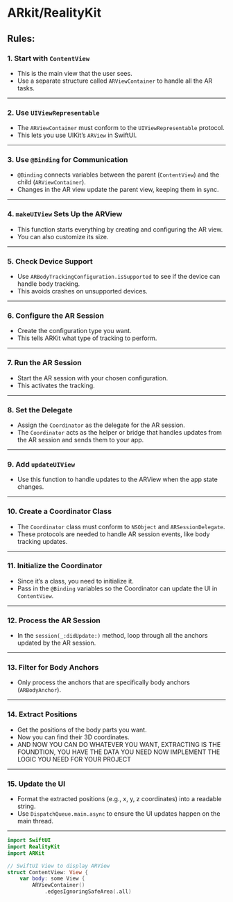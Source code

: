# ARkit/RealityKit


## Rules:

### **1. Start with `ContentView`**
- This is the main view that the user sees.
- Use a separate structure called `ARViewContainer` to handle all the AR tasks.

---

### **2. Use `UIViewRepresentable`**
- The `ARViewContainer` must conform to the `UIViewRepresentable` protocol.
- This lets you use UIKit’s `ARView` in SwiftUI.

---

### **3. Use `@Binding` for Communication**
- `@Binding` connects variables between the parent (`ContentView`) and the child (`ARViewContainer`).
- Changes in the AR view update the parent view, keeping them in sync.

---

### **4. `makeUIView` Sets Up the ARView**
- This function starts everything by creating and configuring the AR view.
- You can also customize its size.

---

### **5. Check Device Support**
- Use `ARBodyTrackingConfiguration.isSupported` to see if the device can handle body tracking.
- This avoids crashes on unsupported devices.

---

### **6. Configure the AR Session**
- Create the configuration type you want.
- This tells ARKit what type of tracking to perform.

---

### **7. Run the AR Session**
- Start the AR session with your chosen configuration.
- This activates the tracking.

---

### **8. Set the Delegate**
- Assign the `Coordinator` as the delegate for the AR session.
- The `Coordinator` acts as the helper or bridge that handles updates from the AR session and sends them to your app.

---

### **9. Add `updateUIView`**
- Use this function to handle updates to the ARView when the app state changes.

---

### **10. Create a Coordinator Class**
- The `Coordinator` class must conform to `NSObject` and `ARSessionDelegate`.
- These protocols are needed to handle AR session events, like body tracking updates.

---

### **11. Initialize the Coordinator**
- Since it’s a class, you need to initialize it.
- Pass in the `@Binding` variables so the Coordinator can update the UI in `ContentView`.

---

### **12. Process the AR Session**
- In the `session(_:didUpdate:)` method, loop through all the anchors updated by the AR session.

---

### **13. Filter for Body Anchors**
- Only process the anchors that are specifically body anchors (`ARBodyAnchor`).

---

### **14. Extract Positions**
- Get the positions of the body parts you want.
- Now you can find their 3D coordinates.
- AND NOW YOU CAN DO WHATEVER YOU WANT, EXTRACTING IS THE FOUNDTION, YOU HAVE THE DATA YOU NEED NOW IMPLEMENT THE LOGIC YOU NEED FOR YOUR PROJECT

---

### **15. Update the UI**
- Format the extracted positions (e.g., x, y, z coordinates) into a readable string.
- Use `DispatchQueue.main.async` to ensure the UI updates happen on the main thread.

---



```swift
import SwiftUI
import RealityKit
import ARKit

// SwiftUI View to display ARView
struct ContentView: View {
    var body: some View {
        ARViewContainer()
            .edgesIgnoringSafeArea(.all)


